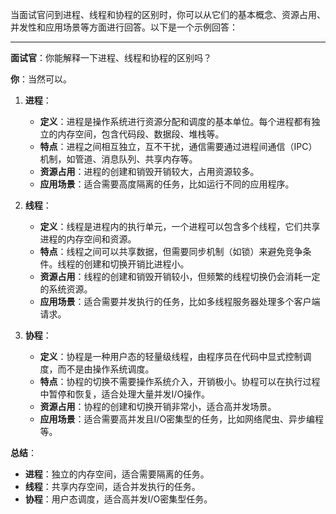 当面试官问到进程、线程和协程的区别时，你可以从它们的基本概念、资源占用、并发性和应用场景等方面进行回答。以下是一个示例回答：

---

**面试官**：你能解释一下进程、线程和协程的区别吗？

**你**：当然可以。

1. **进程**：
    - **定义**：进程是操作系统进行资源分配和调度的基本单位。每个进程都有独立的内存空间，包含代码段、数据段、堆栈等。
    - **特点**：进程之间相互独立，互不干扰，通信需要通过进程间通信（IPC）机制，如管道、消息队列、共享内存等。
    - **资源占用**：进程的创建和销毁开销较大，占用资源较多。
    - **应用场景**：适合需要高度隔离的任务，比如运行不同的应用程序。

2. **线程**：
    - **定义**：线程是进程内的执行单元，一个进程可以包含多个线程，它们共享进程的内存空间和资源。
    - **特点**：线程之间可以共享数据，但需要同步机制（如锁）来避免竞争条件。线程的创建和切换开销比进程小。
    - **资源占用**：线程的创建和销毁开销较小，但频繁的线程切换仍会消耗一定的系统资源。
    - **应用场景**：适合需要并发执行的任务，比如多线程服务器处理多个客户端请求。

3. **协程**：
    - **定义**：协程是一种用户态的轻量级线程，由程序员在代码中显式控制调度，而不是由操作系统调度。
    - **特点**：协程的切换不需要操作系统介入，开销极小。协程可以在执行过程中暂停和恢复，适合处理大量并发I/O操作。
    - **资源占用**：协程的创建和切换开销非常小，适合高并发场景。
    - **应用场景**：适合需要高并发且I/O密集型的任务，比如网络爬虫、异步编程等。

**总结**：
- **进程**：独立的内存空间，适合需要隔离的任务。
- **线程**：共享内存空间，适合并发执行的任务。
- **协程**：用户态调度，适合高并发I/O密集型任务。